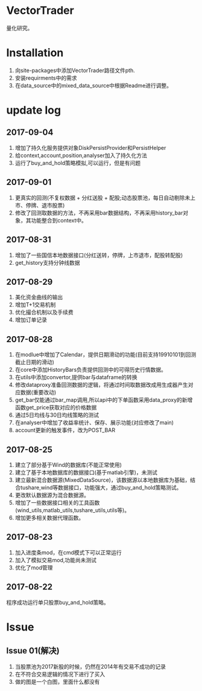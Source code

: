 # VectorTrader
量化研究。

# Installation
1. 向site-packages中添加VectorTrader路径文件pth.
2. 安装requirments中的需求
3. 在data_source中的mixed_data_source中根据Readme进行调整。

# update log
## 2017-09-04
1. 增加了持久化服务提供对象DiskPersistProvider和PersistHelper
2. 给context,account,position,analyser加入了持久化方法
3. 运行了buy_and_hold策略模拟,可以运行，但是有问题

## 2017-09-01
1. 更真实的回测(不复权数据 + 分红送股 + 配股;动态股票池，每日自动剔除未上市、停牌、退市股票)
2. 修改了回测取数据的方法，不再采用bar数据结构，不再采用history_bar对象，其功能整合到context中。

## 2017-08-31
1. 增加了一些国信本地数据接口(分红送转，停牌，上市退市，配股转配股)
2. get_history支持分钟线数据

## 2017-08-29
1. 美化资金曲线的输出
2. 增加T+1交易机制
3. 优化撮合机制以及手续费
4. 增加订单记录

## 2017-08-28
1. 在modlue中增加了Calendar，提供日期滑动的功能(目前支持19910101到回测截止日期的滑动)
2. 在core中添加HistoryBars负责提供回测中的可得历史行情数据。
3. 在utils中添加convertor,提供bar与dataframe的转换
4. 修改dataproxy准备回测数据的逻辑，将通过时间取数据改成用生成器产生对应数据(重要改动)
5. get_bar仅能通过bar_map调用,所以api中的下单函数采用data_proxy的新增函数get_price获取对应的价格数据
6. 通过5日均线与30日均线策略的测试
7. 在analyser中增加了收益率统计、保存、展示功能(对应修改了main)
8. account更新的触发事件，改为POST_BAR

## 2017-08-25
1. 建立了部分基于Wind的数据库(不能正常使用)
2. 建立了基于本地数据库的数据接口(基于matlab引擎)，未测试
3. 建立最新混合数据源(MixedDataSource)，该数据源以本地数据库为基础，结合tushare,wind等数据接口，功能强大，通过buy_and_hold策略测试。
4. 更改默认数据源为混合数据源。
5. 增加了一些数据接口相关的工具函数(wind_utils,matlab_utils,tushare_utils,utils等)。
6. 增加更多相关数据代理函数。

## 2017-08-23
1. 加入进度条mod，在cmd模式下可以正常运行
2. 加入了模拟交易mod,功能尚未测试
3. 优化了mod管理

## 2017-08-22
程序成功运行单只股票buy_and_hold策略。

# Issue
## Issue 01(解决)
1. 当股票池为2017新股的时候，仍然在2014年有交易不成功的记录
2. 在不符合交易逻辑的情况下进行了买入
3. 做的图是一个白图，里面什么都没有
